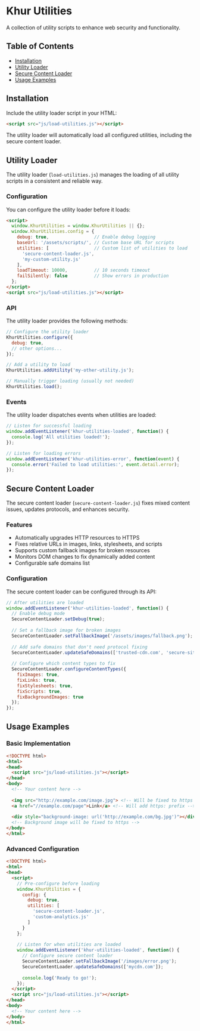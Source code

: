 # Khur Utilities

A collection of utility scripts to enhance web security and functionality.

## Table of Contents
- [Installation](#installation)
- [Utility Loader](#utility-loader)
- [Secure Content Loader](#secure-content-loader)
- [Usage Examples](#usage-examples)

## Installation

Include the utility loader script in your HTML:

```html
<script src="js/load-utilities.js"></script>
```

The utility loader will automatically load all configured utilities, including the secure content loader.

## Utility Loader

The utility loader (`load-utilities.js`) manages the loading of all utility scripts in a consistent and reliable way.

### Configuration

You can configure the utility loader before it loads:

```html
<script>
  window.KhurUtilities = window.KhurUtilities || {};
  window.KhurUtilities.config = {
    debug: true,                 // Enable debug logging
    baseUrl: '/assets/scripts/', // Custom base URL for scripts
    utilities: [                 // Custom list of utilities to load
      'secure-content-loader.js',
      'my-custom-utility.js'
    ],
    loadTimeout: 10000,          // 10 seconds timeout
    failSilently: false          // Show errors in production
  };
</script>
<script src="js/load-utilities.js"></script>
```

### API

The utility loader provides the following methods:

```javascript
// Configure the utility loader
KhurUtilities.configure({
  debug: true,
  // other options...
});

// Add a utility to load
KhurUtilities.addUtility('my-other-utility.js');

// Manually trigger loading (usually not needed)
KhurUtilities.load();
```

### Events

The utility loader dispatches events when utilities are loaded:

```javascript
// Listen for successful loading
window.addEventListener('khur-utilities-loaded', function() {
  console.log('All utilities loaded!');
});

// Listen for loading errors
window.addEventListener('khur-utilities-error', function(event) {
  console.error('Failed to load utilities:', event.detail.error);
});
```

## Secure Content Loader

The secure content loader (`secure-content-loader.js`) fixes mixed content issues, updates protocols, and enhances security.

### Features

- Automatically upgrades HTTP resources to HTTPS
- Fixes relative URLs in images, links, stylesheets, and scripts
- Supports custom fallback images for broken resources
- Monitors DOM changes to fix dynamically added content
- Configurable safe domains list

### Configuration

The secure content loader can be configured through its API:

```javascript
// After utilities are loaded
window.addEventListener('khur-utilities-loaded', function() {
  // Enable debug mode
  SecureContentLoader.setDebug(true);
  
  // Set a fallback image for broken images
  SecureContentLoader.setFallbackImage('/assets/images/fallback.png');
  
  // Add safe domains that don't need protocol fixing
  SecureContentLoader.updateSafeDomains(['trusted-cdn.com', 'secure-site.org']);
  
  // Configure which content types to fix
  SecureContentLoader.configureContentTypes({
    fixImages: true,
    fixLinks: true,
    fixStylesheets: true,
    fixScripts: true,
    fixBackgroundImages: true
  });
});
```

## Usage Examples

### Basic Implementation

```html
<!DOCTYPE html>
<html>
<head>
  <script src="js/load-utilities.js"></script>
</head>
<body>
  <!-- Your content here -->
  
  <img src="http://example.com/image.jpg"> <!-- Will be fixed to https -->
  <a href="//example.com/page">Link</a> <!-- Will add https: prefix -->
  
  <div style="background-image: url('http://example.com/bg.jpg')"></div>
  <!-- Background image will be fixed to https -->
</body>
</html>
```

### Advanced Configuration

```html
<!DOCTYPE html>
<html>
<head>
  <script>
    // Pre-configure before loading
    window.KhurUtilities = {
      config: {
        debug: true,
        utilities: [
          'secure-content-loader.js',
          'custom-analytics.js'
        ]
      }
    };
    
    // Listen for when utilities are loaded
    window.addEventListener('khur-utilities-loaded', function() {
      // Configure secure content loader
      SecureContentLoader.setFallbackImage('/images/error.png');
      SecureContentLoader.updateSafeDomains(['mycdn.com']);
      
      console.log('Ready to go!');
    });
  </script>
  <script src="js/load-utilities.js"></script>
</head>
<body>
  <!-- Your content here -->
</body>
</html>
``` 